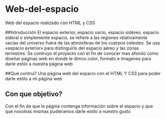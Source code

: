 # Web-del-espacio
Web del espacio  realizado con HTML y CSS

##Introducción
El espacio exterior, espacio vacío, espacio sidéreo, espacio sideral o simplemente espacio, se refiere a las regiones relativamente vacías del universo fuera de las atmósferas de los cuerpos celestes. Se usa «espacio exterior» para distinguirlo del espacio aéreo y las zonas terrestres. Se contruyo el proyecto con el fin de conocer mas afondo como diseñar páginas web en donde le dimos color, formato e imagenes para darle estilo a nuestra página web

##Qué contruí?
Una página web del espacio con el HTML Y CSS para poder darle estilo a mi página web

## Con que objetivo?
Con el fin de que la página contenga información sobre el espacio y que que nosotras mismas pudieramos darle estilo a nuestro gusto
